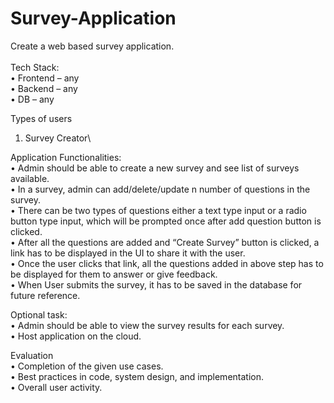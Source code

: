 # Survey-Application

Create a web based survey application. \
\
Tech Stack: \
•	Frontend – any\
•	Backend – any\
•	DB – any

Types of users
   1. Survey Creator\
  
Application Functionalities:\
•	Admin should be able to create a new survey and see list of surveys available.\
•	In a survey, admin can add/delete/update n number of questions in the survey.\
•	There can be two types of questions either a text type input or a radio button type input, which will be prompted once after add question button is clicked.\
•	After all the questions are added and “Create Survey” button is clicked, a link has to be displayed in the UI to share it with the user.\
•	Once the user clicks that link, all the questions added in above step has to be displayed for them to answer or give feedback.\
•	When User submits the survey, it has to be saved in the database for future reference.

Optional task:\
•	Admin should be able to view the survey results for each survey.\
•	Host application on the cloud.

Evaluation\
•	Completion of the given use cases.\
•	Best practices in code, system design, and implementation.\
•	Overall user activity.
